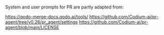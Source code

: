 #

System and user prompts for PR are partly adapted from:

https://qodo-merge-docs.qodo.ai/tools/
https://github.com/Codium-ai/pr-agent/tree/v0.26/pr_agent/settings
https://github.com/Codium-ai/pr-agent/blob/main/LICENSE
